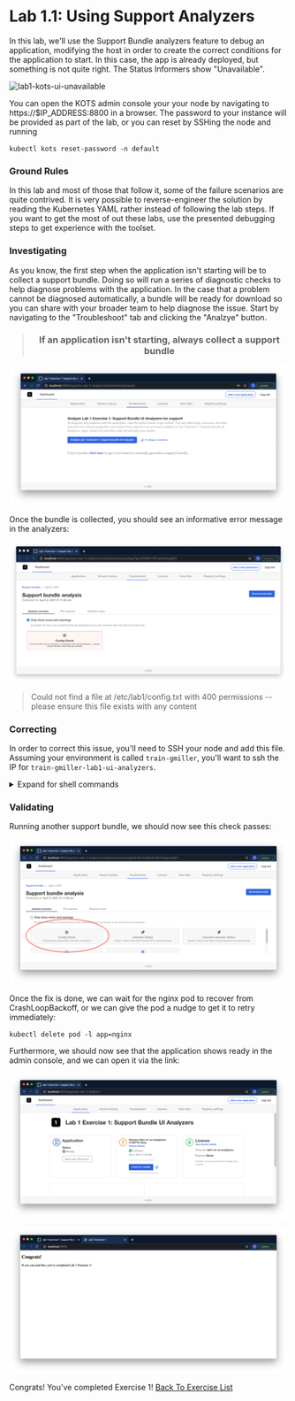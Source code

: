 Lab 1.1: Using Support Analyzers
=========================================

In this lab, we'll use the Support Bundle analyzers feature to debug an application, modifying the host in order to create the correct conditions for the application to start. In this case, the app is already deployed, but something is not quite right. The Status Informers show "Unavailable".


![lab1-kots-ui-unavailable](img/lab1-kots-ui-unavailable.png)

You can open the KOTS admin console your your node by navigating to https://$IP_ADDRESS:8800 in a browser. The password to your instance will be provided as part of the lab, or you can reset by SSHing the node and running

```shell
kubectl kots reset-password -n default
```

### Ground Rules

In this lab and most of those that follow it, some of the failure scenarios are quite contrived.
It is very possible to reverse-engineer the solution by reading the Kubernetes YAML rather instead of following the lab steps.
If you want to get the most of out these labs, use the presented debugging steps to get experience with the toolset.

### Investigating

As you know, the first step when the application isn't starting will be to collect a support bundle. Doing so will run a series of diagnostic checks to help diagnose problems with the application. In the case that a problem cannot be diagnosed automatically, a bundle will be ready for download so you can share with your broader team to help diagnose the issue. Start by navigating to the "Troubleshoot" tab and clicking the "Analzye" button.

<div align="center"><blockquote><h3>If an application isn't starting, always collect a support bundle</h3></blockquote></div>


![click-analzyer](img/click-analyze.png)


Once the bundle is collected, you should see an informative error message in the analyzers:

![failing-check](img/failing-check.png)


> Could not find a file at /etc/lab1/config.txt with 400 permissions -- please ensure this file exists with any content

### Correcting

In order to correct this issue, you'll need to SSH your node and add this file. Assuming your environment is called `train-gmiller`, you'll want to ssh the IP for `train-gmiller-lab1-ui-analyzers`.

<details>
  <summary>Expand for shell commands</summary>

```
sudo touch /etc/lab1/config.txt
sudo chmod 400 /etc/lab1/config.txt
```
</details>

### Validating

Running another support bundle, we should now see this check passes:


![check-passes](img/check-passes.png)

Once the fix is done, we can wait for the nginx pod to recover from CrashLoopBackoff, or we can give the pod a nudge to get it to retry immediately:

```text
kubectl delete pod -l app=nginx
```

Furthermore, we should now see that the application shows ready in the admin console, and we can open it via the link:

![app-ready](img/app-ready.png)

![congrats-page](img/congrats-page.png)

Congrats! You've completed Exercise 1! [Back To Exercise List](../../)
